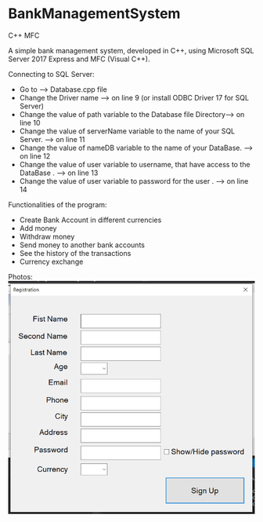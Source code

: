 # BankManagementSystem
C++ MFC

A simple bank management system, developed in C++, using Microsoft SQL Server 2017 Express and MFC (Visual C++).

Connecting to SQL Server:
  - Go to --> Database.cpp file
  - Change the Driver name --> on line 9 (or install ODBC Driver 17 for SQL Server)
  - Change the value of path variable to the Database file Directory--> on line 10
  - Change the value of serverName variable to the name of your SQL Server. --> on line 11
  - Change the value of nameDB variable to the name of your DataBase. --> on line 12
  - Change the value of user variable to username, that have access to the DataBase . --> on line 13
  - Change the value of user variable to password for the user . --> on line 14

Functionalities of the program:
  - Create Bank Account in different currencies
  - Add money
  - Withdraw money
  - Send money to another bank accounts
  - See the history of the transactions
  - Currency exchange
  
Photos:
![](Photos/Registration.png)

